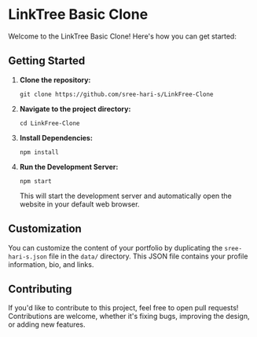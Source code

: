 
# LinkTree Basic Clone

Welcome to the LinkTree Basic Clone! Here's how you can get started:

## Getting Started

1. **Clone the repository:**
   ```
   git clone https://github.com/sree-hari-s/LinkFree-Clone
   ```

2. **Navigate to the project directory:**
   ```
   cd LinkFree-Clone
   ```

3. **Install Dependencies:**
   ```
   npm install
   ```

4. **Run the Development Server:**
   ```
   npm start
   ```
   This will start the development server and automatically open the website in your default web browser.


## Customization

You can customize the content of your portfolio by duplicating the `sree-hari-s.json` file in the `data/` directory. This JSON file contains your profile information, bio, and links.

## Contributing

If you'd like to contribute to this project, feel free to open pull requests! Contributions are welcome, whether it's fixing bugs, improving the design, or adding new features.
